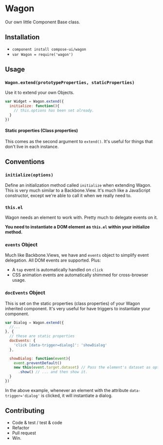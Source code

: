 # Wagon

Our own little Component Base class.

## Installation

- `component install compose-ui/wagon`
- `var Wagon = require('wagon')`

## Usage

### `Wagon.extend(prototypeProperties, staticProperties)`

Use it to extend your own Objects.

```javascript
var Widget = Wagon.extend({
  initialize: function(){
    // this.options has been set already.
  }
})
```

#### Static properties (Class properties)

This comes as the second argument to `extend()`. It's useful for things that don't live in each instance.

## Conventions

### `initialize(options)`

Define an initialization method called `initialize` when extending Wagon. This is very much similar to a Backbone.View. It's much like a JavaScript constructor, except we're able to call it when we really need to.

### `this.el`

Wagon needs an element to work with. Pretty much to delegate events on it.

**You need to instantiate a DOM element as `this.el` within your initialize method.**

### `events` Object

Much like Backbone.Views, we have and `events` object to simplify event delegation. All DOM events are supported. Plus:

- A `tap` event is automatically handled on `click`
- CSS animation events are automatically shimmed for cross-browser usage.

### `docEvents` Object

This is set on the static properties (class properties) of your Wagon inherited component. It's very useful for have triggers to instantiate your component.

```javascript
var Dialog = Wagon.extend({
  //...
}, {
  // these are static properties
  docEvents: {
    'click [data-trigger=dialog]': 'showDialog'
  },

  showDialog: function(event){
    event.preventDefault()
    new this(event.target.dataset) // Pass the element's dataset as options
      .show() // ... and then show it.
  }
})
```

In the above example, whenever an element with the attribute `data-trigger='dialog'` is clicked, it will instantiate a dialog.

## Contributing

- Code & test / test & code
- Refactor
- Pull request
- Win.